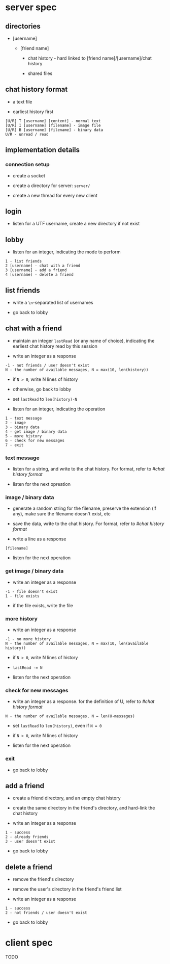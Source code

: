 # server spec

## directories

- [username]
  
  - [friend name]
    
    - chat history - hard linked to [friend name]/[username]/chat history
    
    - shared files

## chat history format

- a text file

- earliest history first

```
[U/R] T [username] [content] - normal text
[U/R] I [username] [filename] - image file
[U/R] B [username] [filename] - binary data
U/R - unread / read
```

## implementation details

### connection setup

- create a socket

- create a directory for server: `server/`

- create a new thread for every new client

## login

- listen for a UTF username, create a new directory if not exist

## lobby

- listen for an integer, indicating the mode to perform

```
1 - list friends
2 [username] - chat with a friend
3 [username] - add a friend
4 [username] - delete a friend
```

## list friends

- write a `\n`-separated list of usernames

- go back to lobby

## chat with a friend

- maintain an integer `lastRead` (or any name of choice), indicating the earliest chat history read by this session

- write an integer as a response

```
-1 - not friends / user doesn't exist
N - the number of available messages, N = max(10, len(history))
```

- if `N > 0`, write N lines of history

- otherwise, go back to lobby

- set `lastRead` to `len(history)-N`

- listen for an integer, indicating the operation

```
1 - text message
2 - image
3 - binary data
4 - get image / binary data
5 - more history
6 - check for new messages
7 - exit
```

### text message

- listen for a string, and write to the chat history. For format, refer to *#chat history format*

- listen for the next opreation

### image / binary data

- generate a random string for the filename, preserve the extension (if any), make sure the filename doesn't exist, etc

- save the data, write to the chat history. For format, refer to *#chat history format*

- write a line as a response

```
[filename]
```

- listen for the next operation

### get image / binary data

- write an integer as a response

```
-1 - file doesn't exist
1 - file exists
```

- if the file exists, write the file

### more history

- write an integer as a response

```
-1 - no more history
N - the number of available messages, N = max(10, len(available history))
```

- if `N > 0`, write N lines of history

- `lastRead -= N`

- listen for the next operation

### check for new messages

- write an integer as a response. for the definition of U, refer to *#chat history format*

```
N - the number of available messages, N = len(U-messages)
```

- set `lastRead` to `len(history)`, even if `N = 0`

- if `N > 0`, write N lines of history

- listen for the next operation

### exit

- go back to lobby

## add a friend

- create a friend directory, and an empty chat history

- create the same directory in the friend's directory, and hard-link the chat history

- write an integer as a response

```
1 - success
2 - already friends
3 - user doesn't exist
```

- go back to lobby

## delete a friend

- remove the friend's directory

- remove the user's directory in the friend's friend list

- write an integer as a response

```
1 - success
2 - not friends / user doesn't exist
```

- go back to lobby

# client spec

TODO
